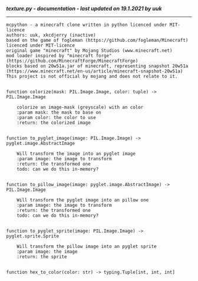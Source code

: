***texture.py - documentation - last updated on 19.1.2021 by uuk***
___

    mcpython - a minecraft clone written in python licenced under MIT-licence
    authors: uuk, xkcdjerry (inactive)
    based on the game of fogleman (https://github.com/fogleman/Minecraft) licenced under MIT-licence
    original game "minecraft" by Mojang Studios (www.minecraft.net)
    mod loader inspired by "minecraft forge" (https://github.com/MinecraftForge/MinecraftForge)
    blocks based on 20w51a.jar of minecraft, representing snapshot 20w51a
    (https://www.minecraft.net/en-us/article/minecraft-snapshot-20w51a)
    This project is not official by mojang and does not relate to it.


    function colorize(mask: PIL.Image.Image, color: tuple) -> PIL.Image.Image
        
        colorize an image-mask (greyscale) with an color
        :param mask: the mask to base on
        :param color: the color to use
        :return: the colorized image


    function to_pyglet_image(image: PIL.Image.Image) -> pyglet.image.AbstractImage
        
        Will transform the image into an pyglet image
        :param image: the image to transform
        :return: the transformed one
        todo: can we do this in-memory?


    function to_pillow_image(image: pyglet.image.AbstractImage) -> PIL.Image.Image
        
        Will transform the pyglet image into an pillow one
        :param image: the image to transform
        :return: the transformed one
        todo: can we do this in-memory?


    function to_pyglet_sprite(image: PIL.Image.Image) -> pyglet.sprite.Sprite
        
        Will transform the pillow image into an pyglet sprite
        :param image: the image
        :return: the sprite


    function hex_to_color(color: str) -> typing.Tuple[int, int, int]